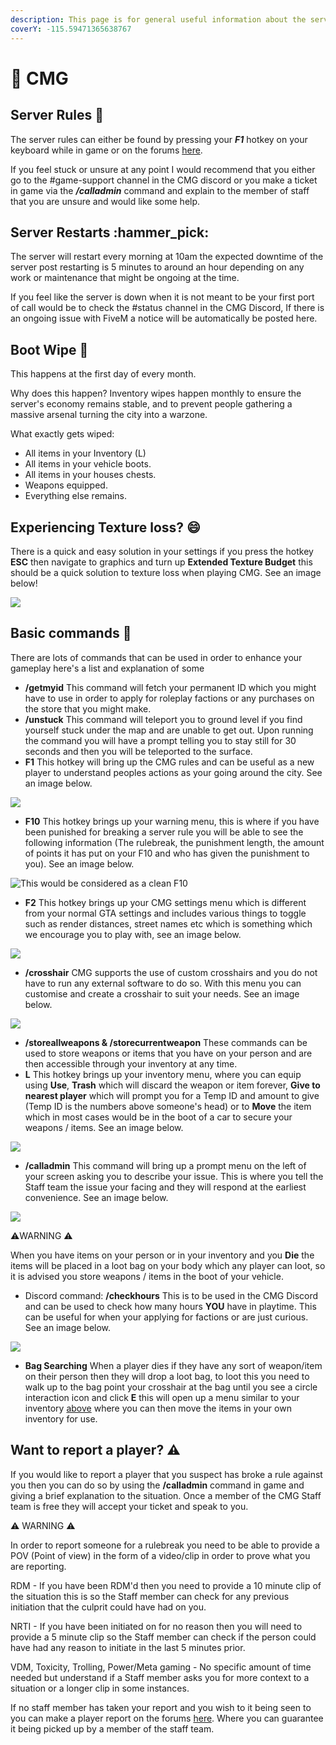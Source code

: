 ```yaml
---
description: This page is for general useful information about the server.
coverY: -115.59471365638767
---
```


# 📝 CMG

## Server Rules :scroll:

The server rules can either be found by pressing your _**F1**_ hotkey on your keyboard while in game or on the forums [here](https://cmgstudios.net/forums/index.php?/fivem-rules/).

If you feel stuck or unsure at any point I would recommend that you either go to the #game-support channel in the CMG discord or you make a ticket in game via the _**/calladmin**_ command and explain to the member of staff that you are unsure and would like some help.

## Server Restarts :hammer\_pick:

The server will restart every morning at 10am the expected downtime of the server post restarting is 5 minutes to around an hour depending on any work or maintenance that might be ongoing at the time.

If you feel like the server is down when it is not meant to be your first port of call would be to check the #status channel in the CMG Discord, If there is an ongoing issue with FiveM a notice will be automatically be posted here.

## Boot Wipe :tada:

This happens at the first day of every month.

Why does this happen? Inventory wipes happen monthly to ensure the server's economy remains stable, and to prevent people gathering a massive arsenal turning the city into a warzone.

What exactly gets wiped:

* All items in your Inventory (L)&#x20;
* All items in your vehicle boots.&#x20;
* All items in your houses chests.&#x20;
* Weapons equipped.&#x20;
* Everything else remains.

## Experiencing Texture loss? :smile:

There is a quick and easy solution in your settings if you press the hotkey **ESC** then navigate to graphics and turn up **Extended Texture Budget** this should be a quick solution to texture loss when playing CMG. See an image below!

![](<.gitbook/assets/image (64).png>)

## Basic commands :toolbox:

There are lots of commands that can be used in order to enhance your gameplay here's a list and explanation of some

* **/getmyid**  This command will fetch your permanent ID which you might have to use in order to apply for roleplay factions or any purchases on the store that you might make.
* **/unstuck**  This command will teleport you to ground level if you find yourself stuck under the map and are unable to get out. Upon running the command you will have a prompt telling you to stay still for 30 seconds and then you will be teleported to the surface.
* **F1** This hotkey will bring up the CMG rules and can be useful as a new player to understand peoples actions as your going around the city. See an image below.

![](<.gitbook/assets/image (60).png>)

* **F10** This hotkey brings up your warning menu, this is where if you have been punished for breaking a server rule you will be able to see the following information (The rulebreak, the punishment length, the amount of points it has put on your F10 and who has given the punishment to you). See an image below.

![This would be considered as a clean F10](<.gitbook/assets/image (122).png>)

* **F2** This hotkey brings up your CMG settings menu which is different from your normal GTA settings and includes various things to toggle such as render distances, street names etc which is something which we encourage you to play with, see an image below.

![](<.gitbook/assets/image (101).png>)

* **/crosshair** CMG supports the use of custom crosshairs and you do not have to run any external software to do so. With this menu you can customise and create a crosshair to suit your needs. See an image below.

![](<.gitbook/assets/image (81).png>)

* **/storeallweapons & /storecurrentweapon** These commands can be used to store weapons or items that you have on your person and are then accessible through your inventory at any time.
* **L** This hotkey brings up your inventory menu, where you can equip using **Use**, **Trash** which will discard the weapon or item forever, **Give to nearest player** which will prompt you for a Temp ID and amount to give (Temp ID is the numbers above someone's head) or to **Move** the item which in most cases would be in the boot of a car to secure your weapons / items. See an image below.

![](<.gitbook/assets/image (111).png>)

* **/calladmin** This command will bring up a prompt menu on the left of your screen asking you to describe your issue. This is where you tell the Staff team the issue your facing and they will respond at the earliest convenience. See an image below.

&#x20;

![](<.gitbook/assets/image (31).png>)

:warning:WARNING :warning:

When you have items on your person or in your inventory and you **Die** the items will be placed in a loot bag on your body which any player can loot, so it is advised you store weapons / items in the boot of your vehicle.

* Discord command: **/checkhours** This is to be used in the CMG Discord and can be used to check how many hours **YOU** have in playtime. This can be useful for when your applying for factions or are just curious. See an image below.

![](<.gitbook/assets/image (67).png>)

* **Bag Searching** When a player dies if they have any sort of weapon/item on their person then they will drop a loot bag, to loot this you need to walk up to the bag point your crosshair at the bag until you see a circle interaction icon and click **E** this will open up a menu similar to your inventory [above](https://files.gitbook.com/v0/b/gitbook-x-prod.appspot.com/o/spaces%2F9OKdgP0BI4PujRLZgRNL%2Fuploads%2FaRBYJ1IgwHWwGUoSz5J7%2Fimage.png?alt=media\&token=98618a71-1fe1-4d19-9417-e0736c51bbdf) where you can then move the items in your own inventory for use.

## Want to report a player? :warning:

If you would like to report a player that you suspect has broke a rule against you then you can do so by using the **/calladmin** command in game and giving a brief explanation to the situation. Once a member of the CMG Staff team is free they will accept your ticket and speak to you.

:warning: WARNING :warning:

In order to report someone for a rulebreak you need to be able to provide a POV (Point of view) in the form of a video/clip in order to prove what you are reporting.

RDM - If you have been RDM'd then you need to provide a 10 minute clip of the situation this is so the Staff member can check for any previous initiation that the culprit could have had on you.

NRTI - If you have been initiated on for no reason then you will need to provide a 5 minute clip so the Staff member can check if the person could have had any reason to initiate in the last 5 minutes prior.

VDM, Toxicity, Trolling, Power/Meta gaming - No specific amount of time needed but understand if a Staff member asks you for more context to a situation or a longer clip in some instances.



If no staff member has taken your report and you wish to it being seen to you can make a player report on the forums [here](https://cmgstudios.net/forums/index.php?/forms/10-player-report/). Where you can guarantee it being picked up by a member of the staff team.
